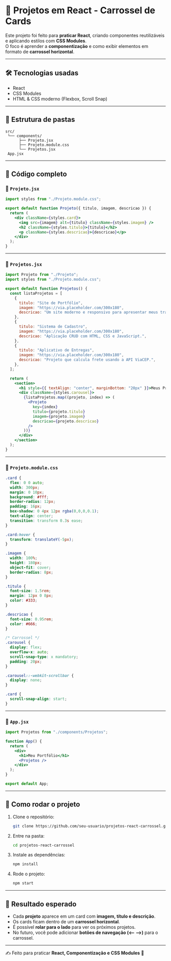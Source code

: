 # 📌 Projetos em React - Carrossel de Cards

Este projeto foi feito para **praticar React**, criando componentes
reutilizáveis e aplicando estilos com **CSS Modules**.\
O foco é aprender a **componentização** e como exibir elementos em
formato de **carrossel horizontal**.

------------------------------------------------------------------------

## 🛠️ Tecnologias usadas

-   React
-   CSS Modules
-   HTML & CSS moderno (Flexbox, Scroll Snap)

------------------------------------------------------------------------

## 📂 Estrutura de pastas

    src/
     └── components/
          ├── Projeto.jsx
          ├── Projeto.module.css
          └── Projetos.jsx
     App.jsx

------------------------------------------------------------------------

## 📌 Código completo

### 🔹 `Projeto.jsx`

``` jsx
import styles from "./Projeto.module.css";

export default function Projeto({ titulo, imagem, descricao }) {
  return (
    <div className={styles.card}>
      <img src={imagem} alt={titulo} className={styles.imagem} />
      <h2 className={styles.titulo}>{titulo}</h2>
      <p className={styles.descricao}>{descricao}</p>
    </div>
  );
}
```

------------------------------------------------------------------------

### 🔹 `Projetos.jsx`

``` jsx
import Projeto from "./Projeto";
import styles from "./Projeto.module.css";

export default function Projetos() {
  const listaProjetos = [
    {
      titulo: "Site de Portfólio",
      imagem: "https://via.placeholder.com/300x180",
      descricao: "Um site moderno e responsivo para apresentar meus trabalhos.",
    },
    {
      titulo: "Sistema de Cadastro",
      imagem: "https://via.placeholder.com/300x180",
      descricao: "Aplicação CRUD com HTML, CSS e JavaScript.",
    },
    {
      titulo: "Aplicativo de Entregas",
      imagem: "https://via.placeholder.com/300x180",
      descricao: "Projeto que calcula frete usando a API ViaCEP.",
    },
  ];

  return (
    <section>
      <h1 style={{ textAlign: "center", marginBottom: "20px" }}>Meus Projetos</h1>
      <div className={styles.carousel}>
        {listaProjetos.map((projeto, index) => (
          <Projeto
            key={index}
            titulo={projeto.titulo}
            imagem={projeto.imagem}
            descricao={projeto.descricao}
          />
        ))}
      </div>
    </section>
  );
}
```

------------------------------------------------------------------------

### 🔹 `Projeto.module.css`

``` css
.card {
  flex: 0 0 auto;
  width: 300px;
  margin: 0 10px;
  background: #fff;
  border-radius: 12px;
  padding: 16px;
  box-shadow: 0 4px 12px rgba(0,0,0,0.1);
  text-align: center;
  transition: transform 0.3s ease;
}

.card:hover {
  transform: translateY(-5px);
}

.imagem {
  width: 100%;
  height: 180px;
  object-fit: cover;
  border-radius: 8px;
}

.titulo {
  font-size: 1.5rem;
  margin: 12px 0 8px;
  color: #333;
}

.descricao {
  font-size: 0.95rem;
  color: #666;
}

/* Carrossel */
.carousel {
  display: flex;
  overflow-x: auto;
  scroll-snap-type: x mandatory;
  padding: 20px;
}

.carousel::-webkit-scrollbar {
  display: none;
}

.card {
  scroll-snap-align: start;
}
```

------------------------------------------------------------------------

### 🔹 `App.jsx`

``` jsx
import Projetos from "./components/Projetos";

function App() {
  return (
    <div>
      <h1>Meu Portfólio</h1>
      <Projetos />
    </div>
  );
}

export default App;
```

------------------------------------------------------------------------

## 🚀 Como rodar o projeto

1.  Clone o repositório:

    ``` bash
    git clone https://github.com/seu-usuario/projetos-react-carrossel.git
    ```

2.  Entre na pasta:

    ``` bash
    cd projetos-react-carrossel
    ```

3.  Instale as dependências:

    ``` bash
    npm install
    ```

4.  Rode o projeto:

    ``` bash
    npm start
    ```

------------------------------------------------------------------------

## 🎨 Resultado esperado

-   Cada **projeto** aparece em um card com **imagem, título e
    descrição**.
-   Os cards ficam dentro de um **carrossel horizontal**.
-   É possível **rolar para o lado** para ver os próximos projetos.
-   No futuro, você pode adicionar **botões de navegação (⟵ ⟶)** para o
    carrossel.

------------------------------------------------------------------------

✍️ Feito para praticar **React, Componentização e CSS Modules** 🚀
